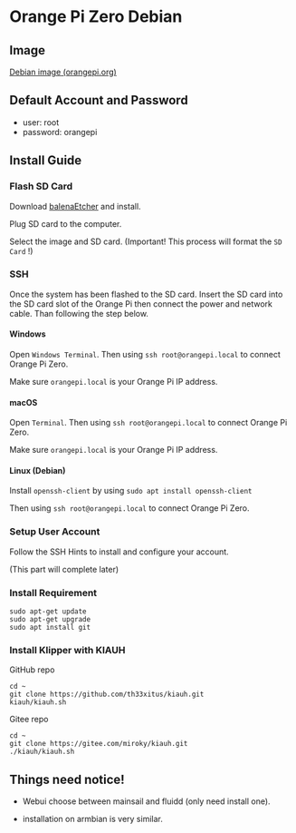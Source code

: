 # Orange Pi Zero Debian

## Image

[Debian image (orangepi.org)](http://www.orangepi.org/downloadresources/orangepizero_zerolts/2020-01-16/orangepizerolts_fb522ee7a3641224c632.html)

## Default Account and Password

- user: root
- password: orangepi 

## Install Guide

### Flash SD Card

Download [balenaEtcher](https://www.balena.io/etcher/) and install.

Plug SD card to the computer.

Select the image and SD card. (Important! This process will format the `SD Card` !)

### SSH

Once the system has been flashed to the SD card. Insert the SD card into the SD card slot of the Orange Pi then connect the power and network cable. Than following the step below.

#### Windows

Open `Windows Terminal`. Then using `ssh root@orangepi.local` to connect Orange Pi Zero. 

Make sure `orangepi.local` is your Orange Pi IP address.

#### macOS

Open `Terminal`. Then using `ssh root@orangepi.local` to connect Orange Pi Zero.

Make sure `orangepi.local` is your Orange Pi IP address.

#### Linux (Debian)

Install `openssh-client` by using `sudo apt install openssh-client`

Then using `ssh root@orangepi.local` to connect Orange Pi Zero.

### Setup User Account

Follow the SSH Hints to install and configure your account. 

(This part will complete later)

### Install Requirement

```shell
sudo apt-get update
sudo apt-get upgrade
sudo apt install git
```

### Install Klipper with KIAUH

GitHub repo

```shell
cd ~
git clone https://github.com/th33xitus/kiauh.git
kiauh/kiauh.sh
```

Gitee repo

```shell
cd ~
git clone https://gitee.com/miroky/kiauh.git
./kiauh/kiauh.sh
```

## Things need notice!

- Webui choose between mainsail and fluidd (only need install one).

- installation on armbian is very similar.
